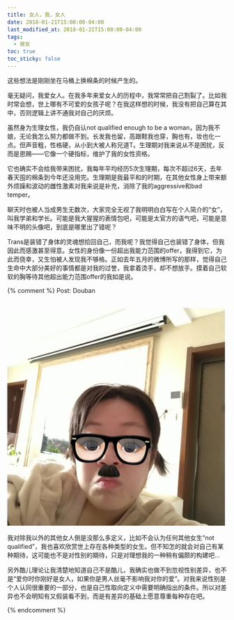 ```yaml
---
title: 女人，我，女人
date: 2018-01-21T15:00:00-04:00
last_modified_at: 2018-01-21T15:00:00-04:00
tags:
  - 彼女
toc: true
toc_sticky: false
---
```


这些想法是刚刚坐在马桶上换棉条的时候产生的。

<!--more-->

毫无疑问，我爱女人。在我多年来爱女人的历程中，我常常把自己割裂了。比如我时常会想，世上哪有不可爱的女孩子呢？在我这样想的时候，我没有把自己算在其中，否则逻辑上讲不通我对自己的厌烦。

虽然身为生理女性，我仍自认not qualified enough to be a woman，因为我不娘，无论我怎么努力都做不到。长发我也留，高跟鞋我也穿，胸也有，妆也化一点。但声音粗，性格硬，从小到大被人称兄道T。生理期对我来说从不是困扰，反而是恩赐——它像一个硬指标，维护了我的女性资格。

它也确实不会给我带来困扰，我每年平均经历5次生理期，每次不超过6天，去年春天囤的棉条到今年还没用完。生理期是我最平和的时期，在其他女性身上带来额外烦躁和波动的雌性激素对我来说是补充，消除了我的aggressive和bad temper。

聊天时也被人当成男生无数次，大家完全无视了我明明白白写在个人简介的“女”，叫我学弟和学长。可能是我大猩猩的表情包吧，可能是太官方的语气吧，可能是意味不明的头像吧，到底是哪里出了错呢？

Trans是装错了身体的灵魂想拾回自己，而我呢？我觉得自己也装错了身体，但我因此而感激甚至得意。女性的身份像一份超出我能力范围的offer，我得到它，为此而侥幸，又生怕被人发现我不够格。正如去年五月的微博所写的那样，觉得自己生命中大部分美好的事情都是对我的过誉，我拿着烫手，却不想放手。摸着自己软软的胸等待其他超出能力范围offer的我如是说。



{% comment %}
Post: Douban

<br>
<img src="https://raw.githubusercontent.com/samsmerrygoround/samsmerrygoround.github.io/main/assets/images/me.jpg" alt="me" width="500"/>
<br>

我对除我以外的其他女人倒是没那么多定义，比如不会认为任何其他女生“not qualified”，我也喜欢欣赏世上存在各种类型的女生。但不知怎的就会对自己有某种期待，这可能也不是对性别的期待，只是对理想我的一种稍有偏颇的构建吧…

另外酷儿理论让我清楚地知道自己不是酷儿，我确实也做不到忽视性别差异，也不是“爱你时你刚好是女人，如果你是男人丝毫不影响我对你的爱”。对我来说性别是个人认同很重要的一部分，也是自己性取向定义中需要明确指出的条件。所以对差异也不会明知有又假装看不到，而是有差异的基础上愿意尊重每种存在吧。

{% endcomment %}